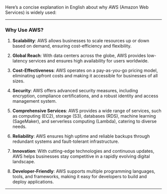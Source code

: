 Here’s a concise explanation in English about why AWS (Amazon Web Services) is widely used:

---

### Why Use AWS?

1. **Scalability**: AWS allows businesses to scale resources up or down based on demand, ensuring cost-efficiency and flexibility.

2. **Global Reach**: With data centers across the globe, AWS provides low-latency services and ensures high availability for users worldwide.

3. **Cost-Effectiveness**: AWS operates on a pay-as-you-go pricing model, eliminating upfront costs and making it accessible for businesses of all sizes.

4. **Security**: AWS offers advanced security measures, including encryption, compliance certifications, and a robust identity and access management system.

5. **Comprehensive Services**: AWS provides a wide range of services, such as computing (EC2), storage (S3), databases (RDS), machine learning (SageMaker), and serverless computing (Lambda), catering to diverse needs.

6. **Reliability**: AWS ensures high uptime and reliable backups through redundant systems and fault-tolerant infrastructure.

7. **Innovation**: With cutting-edge technologies and continuous updates, AWS helps businesses stay competitive in a rapidly evolving digital landscape.

8. **Developer-Friendly**: AWS supports multiple programming languages, tools, and frameworks, making it easy for developers to build and deploy applications.

---
